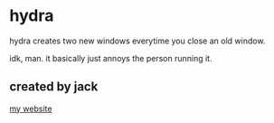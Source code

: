 # hydra

hydra creates two new windows everytime you close an old window. 

idk, man. it basically just annoys the person running it.

## created by jack
[my website](https://www.jack.ooo)
